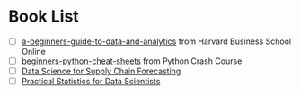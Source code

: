 # Book List
- [ ] [a-beginners-guide-to-data-and-analytics](https://github.com/lc4695/Books/blob/main/a-beginners-guide-to-data-and-analytics.pdf) from Harvard Business School Online
- [ ] [beginners-python-cheat-sheets](https://github.com/lc4695/Books/blob/main/beginners-python-cheat-sheets.pdf) from Python Crash Course
- [ ] [Data Science for Supply Chain Forecasting](https://github.com/lc4695/Books/blob/main/Data%20Science%20for%20Supply%20Chain%20Forecasting.pdf)
- [ ] [Practical Statistics for Data Scientists](https://github.com/lc4695/Books/blob/main/Practical%20Statistics%20for%20Data%20Scientists.pdf)
